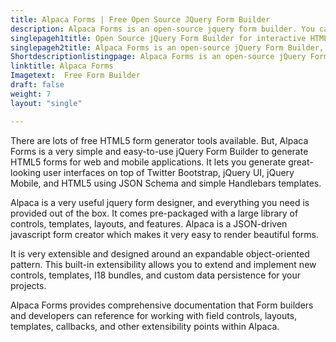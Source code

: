 ```yaml
---
title: Alpaca Forms | Free Open Source JQuery Form Builder
description: Alpaca Forms is an open-source jquery form builder. You can easily create html5 forms for your website using Alpaca Forms, JQuery Form Designer Tool.
singlepageh1title: Open Source jQuery Form Builder for interactive HTML5 Forms
singlepageh2title: Alpaca Forms is an open-source jQuery Form Builder, for interactive html5 forms for your web and mobile applications using JSON Schema and Handlebars templates.
Shortdescriptionlistingpage: Alpaca Forms is an open-source jQuery Form Builder, for interactive html5 forms for your web and mobile applications using JSON Schema and Handlebars templates.
linktitle: Alpaca Forms
Imagetext:  Free Form Builder
draft: false
weight: 7
layout: "single"

---
```


There are lots of free HTML5 form generator tools available. But, Alpaca Forms is a very simple and easy-to-use jQuery Form Builder to generate HTML5 forms for web and mobile applications. It lets you generate great-looking user interfaces on top of Twitter Bootstrap, jQuery UI, jQuery Mobile, and HTML5 using JSON Schema and simple Handlebars templates.

Alpaca is a very useful jquery form designer, and everything you need is provided out of the box. It comes pre-packaged with a large library of controls, templates, layouts, and features. Alpaca is a JSON-driven javascript form creator which makes it very easy to render beautiful forms.

It is very extensible and designed around an expandable object-oriented pattern. This built-in extensibility allows you to extend and implement new controls, templates, I18 bundles, and custom data persistence for your projects.

Alpaca Forms provides comprehensive documentation that Form builders and developers can reference for working with field controls, layouts, templates, callbacks, and other extensibility points within Alpaca.